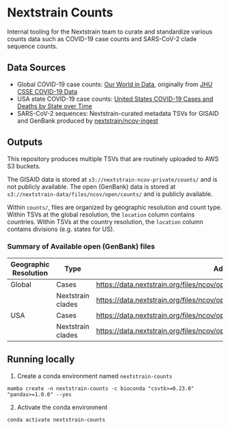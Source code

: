 # Nextstrain Counts

Internal tooling for the Nextstrain team to curate and standardize various counts data such as COVID-19 case counts and SARS-CoV-2 clade sequence counts.

## Data Sources

- Global COVID-19 case counts: [Our World in Data](https://covid.ourworldindata.org/data/owid-covid-data.csv), originally from [JHU CSSE COVID-19 Data](https://github.com/CSSEGISandData/COVID-19)
- USA state COVID-19 case counts: [United States COVID-19 Cases and Deaths by State over Time](https://data.cdc.gov/Case-Surveillance/United-States-COVID-19-Cases-and-Deaths-by-State-o/9mfq-cb36)
- SARS-CoV-2 sequences: Nextstrain-curated metadata TSVs for GISAID and GenBank produced by [nextstrain/ncov-ingest](https://github.com/nextstrain/ncov-ingest)

## Outputs

This repository produces multiple TSVs that are routinely uploaded to AWS S3 buckets.

The GISAID data is stored at `s3://nextstrain-ncov-private/counts/` and is not publicly available.
The open (GenBank) data is stored at `s3://nextstrain-data/files/ncov/open/counts/` and is publicly available.

Within `counts/`, files are organized by geographic resolution and count type.
Within TSVs at the global resolution, the `location` column contains countries.
Within TSVs at the country resolution, the `location` column contains divisions (e.g. states for US).

### Summary of Available open (GenBank) files

| Geographic Resolution  | Type | Address |
| --- | --- | --- |
| Global | Cases | https://data.nextstrain.org/files/ncov/open/counts/global/cases.tsv.gz |
|        | Nextstrain clades | https://data.nextstrain.org/files/ncov/open/counts/global/nextstrain_clades.tsv.gz |
| USA    | Cases | https://data.nextstrain.org/files/ncov/open/counts/usa/cases.tsv.gz |
|        | Nextstrain clades | https://data.nextstrain.org/files/ncov/open/counts/usa/nextstrain_clades.tsv.gz |

## Running locally

1. Create a conda environment named `nextstrain-counts`
```
mamba create -n nextstrain-counts -c bioconda "csvtk>=0.23.0" "pandas>=1.0.0" --yes
```
2. Activate the conda environment
```
conda activate nextstrain-counts
```
